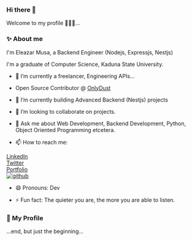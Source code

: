 



### Hi there 👋

Welcome to my profile 🙂🙂🙂...

### ✨ About me

I'm Eleazar Musa, a Backend Engineer (Nodejs, Expressjs, Nestjs)

I'm a graduate of Computer Science, Kaduna State University.

- 🔭 I’m currently a freelancer, Engineering APIs...

- Open Source Contributor @ <a target="_blank" href="https://app.onlydust.com/u/anonfedora">OnlyDust</a>

- 🌱 I’m currently building Advanced Backend (Nestjs) projects 

- 👯 I’m looking to collaborate on projects.

- 💬 Ask me about Web Development, Backend Development, Python, Object Oriented Programming etcetera.

- 📫 How to reach me: 

<a target="_blank" href="https://www.linkedin.com/in/eleazar-shekoaga-musa-09a70519a">LinkedIn</a>
<br>
<a target="_blank" href="https://mobile.twitter.com/MusaEleazar1">Twitter</a>
<br>
   <a target="_blank" href="https://super-basbousa-130d7c.netlify.app/
">Portfolio</a> <br>
 <a target="_blank" href="https://github.com/anonfedora">
![github](https://img.shields.io/badge/GitHub-000000?style=for-the-badge&logo=GitHub&logoColor=white)
</a>
- 😄 Pronouns: Dev

- ⚡ Fun fact: The quieter you are, the more you are able to listen.

### 💬 My Profile

...end, but just the beginning...











